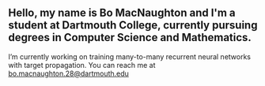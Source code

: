 ## Hello, my name is Bo MacNaughton and I'm a student at Dartmouth College, currently pursuing degrees in Computer Science and Mathematics.

I’m currently working on training many-to-many recurrent neural networks with target propagation.
You can reach me at bo.macnaughton.28@dartmouth.edu

